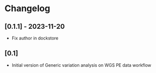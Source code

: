 # Changelog


## [0.1.1] - 2023-11-20

- Fix author in dockstore

## [0.1]

- Initial version of Generic variation analysis on WGS PE data workflow
